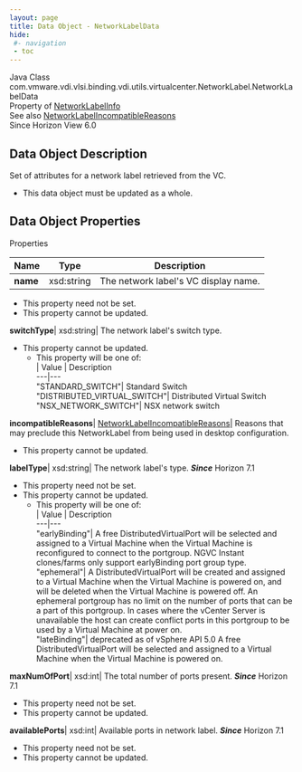 ```yaml
---
layout: page
title: Data Object - NetworkLabelData
hide:
 #- navigation
 - toc
---
```






Java Class
    com.vmware.vdi.vlsi.binding.vdi.utils.virtualcenter.NetworkLabel.NetworkLabelData  
Property of
     [NetworkLabelInfo](vdi.utils.virtualcenter.NetworkLabel.NetworkLabelInfo.md#field_detail)  
See also
     [NetworkLabelIncompatibleReasons](vdi.utils.virtualcenter.NetworkLabel.NetworkLabelIncompatibleReasons.md)  
Since 
    Horizon View 6.0

## Data Object Description 

Set of attributes for a network label retrieved from the VC. 

  * This data object must be updated as a whole.



## Data Object Properties

Properties

Name |  Type |  Description   
---|---|---  
**name**|  xsd:string|  The network label's VC display name.   


* This property need not be set.
* This property cannot be updated.

  
**switchType**|  xsd:string|  The network label's switch type.   


* This property cannot be updated.
  * This property will be one of:  
|  Value |  Description   
---|---  
"STANDARD_SWITCH"| Standard Switch  
"DISTRIBUTED_VIRTUAL_SWITCH"| Distributed Virtual Switch  
"NSX_NETWORK_SWITCH"| NSX network switch  

  
**incompatibleReasons**| [NetworkLabelIncompatibleReasons](vdi.utils.virtualcenter.NetworkLabel.NetworkLabelIncompatibleReasons.md)|  Reasons that may preclude this NetworkLabel from being used in desktop configuration.   


* This property cannot be updated.

  
**labelType**|  xsd:string|  The network label's type.  **_Since_** Horizon 7.1  


* This property need not be set.
* This property cannot be updated.
  * This property will be one of:  
|  Value |  Description   
---|---  
"earlyBinding"| A free DistributedVirtualPort will be selected and assigned to a Virtual Machine when the Virtual Machine is reconfigured to connect to the portgroup. NGVC Instant clones/farms only support earlyBinding port group type.  
"ephemeral"| A DistributedVirtualPort will be created and assigned to a Virtual Machine when the Virtual Machine is powered on, and will be deleted when the Virtual Machine is powered off. An ephemeral portgroup has no limit on the number of ports that can be a part of this portgroup. In cases where the vCenter Server is unavailable the host can create conflict ports in this portgroup to be used by a Virtual Machine at power on.  
"lateBinding"| deprecated as of vSphere API 5.0 A free DistributedVirtualPort will be selected and assigned to a Virtual Machine when the Virtual Machine is powered on.  

  
**maxNumOfPort**|  xsd:int|  The total number of ports present.  **_Since_** Horizon 7.1  


* This property need not be set.
* This property cannot be updated.

  
**availablePorts**|  xsd:int|  Available ports in network label.  **_Since_** Horizon 7.1  


* This property need not be set.
* This property cannot be updated.

  
  
  
   
  
  

